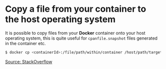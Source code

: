 # Copy a file from your container to the host operating system

It is possible to copy files from your **Docker** container onto your host operating system, this is quite useful for `cpanfile.snapshot` files generated in the container etc.

```bash
$ docker cp <containerId>:/file/path/within/container /host/path/target
```

[Source: StackOverflow](https://stackoverflow.com/questions/22049212/docker-copy-file-from-container-to-host)
